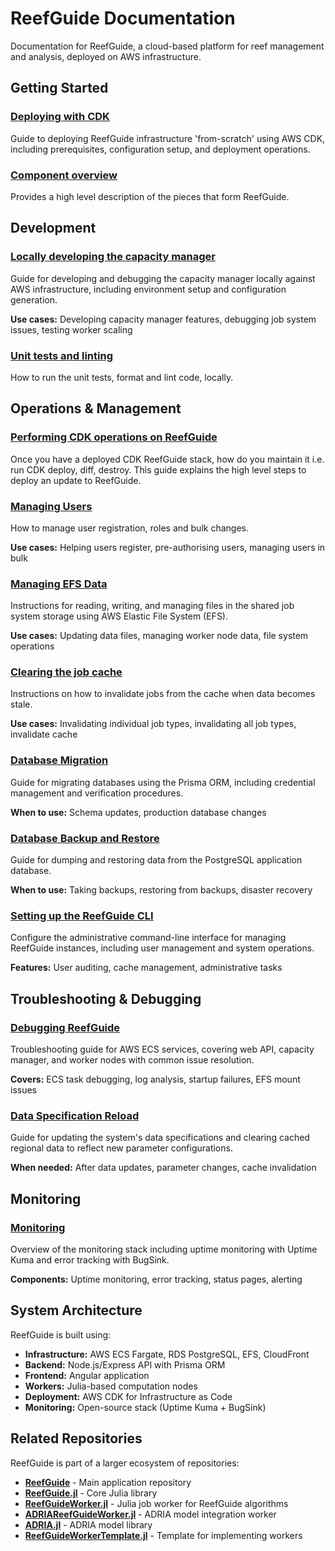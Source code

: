 # ReefGuide Documentation

Documentation for ReefGuide, a cloud-based platform for reef management and analysis, deployed on AWS infrastructure.

## Getting Started

### [Deploying with CDK](./deploying-with-cdk.md)

Guide to deploying ReefGuide infrastructure 'from-scratch' using AWS CDK, including prerequisites, configuration setup, and deployment operations.

### [Component overview](./component-overview.md)

Provides a high level description of the pieces that form ReefGuide.

## Development

### [Locally developing the capacity manager](./locally-developing-capacity-manager.md)

Guide for developing and debugging the capacity manager locally against AWS infrastructure, including environment setup and configuration generation.

**Use cases:** Developing capacity manager features, debugging job system issues, testing worker scaling

### [Unit tests and linting](./unit-tests-and-linting.md)

How to run the unit tests, format and lint code, locally.

## Operations & Management

### [Performing CDK operations on ReefGuide](./managing-deployment.md)

Once you have a deployed CDK ReefGuide stack, how do you maintain it i.e. run CDK deploy, diff, destroy. This guide explains the high level steps to deploy an update to ReefGuide.

### [Managing Users](./managing-user-access.md)

How to manage user registration, roles and bulk changes.

**Use cases:** Helping users register, pre-authorising users, managing users in bulk

### [Managing EFS Data](./managing-efs-data.md)

Instructions for reading, writing, and managing files in the shared job system storage using AWS Elastic File System (EFS).

**Use cases:** Updating data files, managing worker node data, file system operations

### [Clearing the job cache](./clearing-job-cache.md)

Instructions on how to invalidate jobs from the cache when data becomes stale.

**Use cases:** Invalidating individual job types, invalidating all job types, invalidate cache

### [Database Migration](./migrating-production-db.md)

Guide for migrating databases using the Prisma ORM, including credential management and verification procedures.

**When to use:** Schema updates, production database changes

### [Database Backup and Restore](./backup-and-restore-db.md)

Guide for dumping and restoring data from the PostgreSQL application database.

**When to use:** Taking backups, restoring from backups, disaster recovery

### [Setting up the ReefGuide CLI](./setting-up-reefguide-cli.md)

Configure the administrative command-line interface for managing ReefGuide instances, including user management and system operations.

**Features:** User auditing, cache management, administrative tasks

## Troubleshooting & Debugging

### [Debugging ReefGuide](./debugging-reefguide.md)

Troubleshooting guide for AWS ECS services, covering web API, capacity manager, and worker nodes with common issue resolution.

**Covers:** ECS task debugging, log analysis, startup failures, EFS mount issues

### [Data Specification Reload](./prompting-data-spec-reload.md)

Guide for updating the system's data specifications and clearing cached regional data to reflect new parameter configurations.

**When needed:** After data updates, parameter changes, cache invalidation

## Monitoring

### [Monitoring](./monitoring.md)

Overview of the monitoring stack including uptime monitoring with Uptime Kuma and error tracking with BugSink.

**Components:** Uptime monitoring, error tracking, status pages, alerting

## System Architecture

ReefGuide is built using:

- **Infrastructure:** AWS ECS Fargate, RDS PostgreSQL, EFS, CloudFront
- **Backend:** Node.js/Express API with Prisma ORM
- **Frontend:** Angular application
- **Workers:** Julia-based computation nodes
- **Deployment:** AWS CDK for Infrastructure as Code
- **Monitoring:** Open-source stack (Uptime Kuma + BugSink)

## Related Repositories

ReefGuide is part of a larger ecosystem of repositories:

- [**ReefGuide**](https://github.com/open-AIMS/reefguide) - Main application repository
- [**ReefGuide.jl**](https://github.com/open-AIMS/ReefGuide.jl) - Core Julia library
- [**ReefGuideWorker.jl**](https://github.com/open-AIMS/ReefGuideWorker.jl) - Julia job worker for ReefGuide algorithms
- [**ADRIAReefGuideWorker.jl**](https://github.com/open-AIMS/ADRIAReefGuideWorker.jl) - ADRIA model integration worker
- [**ADRIA.jl**](https://github.com/open-AIMS/ADRIA.jl) - ADRIA model library
- [**ReefGuideWorkerTemplate.jl**](https://github.com/open-AIMS/ReefGuideWorkerTemplate.jl) - Template for implementing workers
